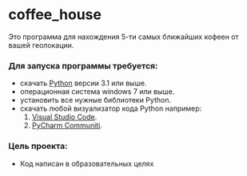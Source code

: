# coffee_house
 Это программа для нахождения 5-ти самых ближайших кофеен от вашей геолокации.
### Для запуска программы требуется:
 * скачать [Python](https://www.python.org/) версии 3.1 или выше.
 * операционная система windows 7 или выше.
 * установить все нужные библиотеки Python.
 * скачать любой визуализатор кода Python например:
	1. [Visual Studio Code](https://code.visualstudio.com/download).
	2. [PyCharm Communiti](https://www.jetbrains.com/ru-ru/pycharm/).
### Цель проекта:
* Код написан в образовательных целях 